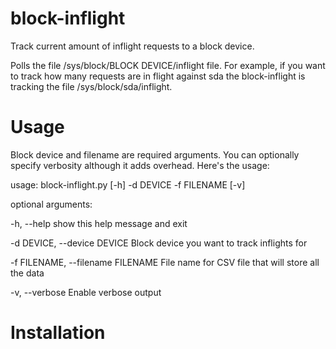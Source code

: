 # block-inflight
Track current amount of inflight requests to a block device.

Polls the file /sys/block/BLOCK DEVICE/inflight file. For example, if you want to track how many requests are in flight against sda the block-inflight is tracking the file /sys/block/sda/inflight. 

# Usage
Block device and filename are required arguments. You can optionally specify verbosity although it adds overhead. Here's the usage:
  
usage: block-inflight.py [-h] -d DEVICE -f FILENAME [-v]

optional arguments:
  
  -h, --help            show this help message and exit
  
  -d DEVICE, --device DEVICE
                        Block device you want to track inflights for
  
  -f FILENAME, --filename FILENAME
                        File name for CSV file that will store all the data
  
  -v, --verbose         Enable verbose output
  
# Installation
